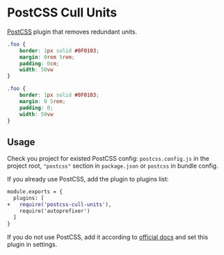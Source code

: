 # PostCSS Cull Units

[PostCSS] plugin that removes redundant units.

[PostCSS]: https://github.com/postcss/postcss

```css
.foo {
    border: 1px solid #0F0103;
    margin: 0rem 5rem;
    padding: 0cm;
    width: 50vw
}
```

```css
.foo {
    border: 1px solid #0F0103;
    margin: 0 5rem;
    padding: 0;
    width: 50vw
}
```

## Usage

Check you project for existed PostCSS config: `postcss.config.js`
in the project root, `"postcss"` section in `package.json`
or `postcss` in bundle config.

If you already use PostCSS, add the plugin to plugins list:

```diff
module.exports = {
  plugins: [
+   require('postcss-cull-units'),
    require('autoprefixer')
  ]
}
```

If you do not use PostCSS, add it according to [official docs]
and set this plugin in settings.

[official docs]: https://github.com/postcss/postcss#usage
